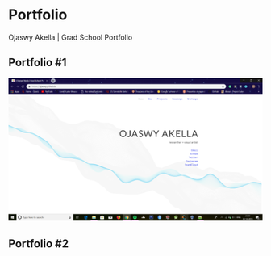 # Portfolio
Ojaswy Akella | Grad School Portfolio

## Portfolio #1

![](https://github.com/Ojaswy/Ojaswy.github.io/blob/master/website1/portfolio1.PNG)

## Portfolio #2

![]()

